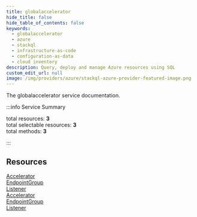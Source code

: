 ```yaml
---
title: globalaccelerator
hide_title: false
hide_table_of_contents: false
keywords:
  - globalaccelerator
  - azure
  - stackql
  - infrastructure-as-code
  - configuration-as-data
  - cloud inventory
description: Query, deploy and manage Azure resources using SQL
custom_edit_url: null
image: /img/providers/azure/stackql-azure-provider-featured-image.png
---
```


The globalaccelerator service documentation.

:::info Service Summary

<div class="row">
<div class="providerDocColumn">
<span>total resources:&nbsp;<b>3</b></span><br />
<span>total selectable resources:&nbsp;<b>3</b></span><br />
<span>total methods:&nbsp;<b>3</b></span><br />
</div>
</div>

:::

## Resources
<div class="row">
<div class="providerDocColumn">
<a href="/providers/azure/globalaccelerator/Accelerator/">Accelerator</a><br />
<a href="/providers/azure/globalaccelerator/EndpointGroup/">EndpointGroup</a><br />
<a href="/providers/azure/globalaccelerator/Listener/">Listener</a>
</div>
<div class="providerDocColumn">
<a href="/providers/azure/globalaccelerator/Accelerator/">Accelerator</a><br />
<a href="/providers/azure/globalaccelerator/EndpointGroup/">EndpointGroup</a><br />
<a href="/providers/azure/globalaccelerator/Listener/">Listener</a>
</div>
</div>
